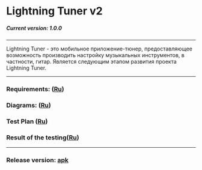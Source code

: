 # Lightning Tuner v2
##### Current version: 1.0.0


***


Lightning Tuner - это мобильное приложение-тюнер, предоставляющее возможность производить настройку музыкальных инструментов, в частности, гитар. Является следующим этапом развития проекта Lightning Tuner.


***


### Requirements: ([Ru](https://github.com/NasterVill/LightningTunerV2/blob/master/Documents/Requirements/Requirements.md))


### Diagrams: ([Ru](https://github.com/NasterVill/LightningTunerV2/tree/master/Documents/Diagrams))

### Test Plan ([Ru](https://github.com/NasterVill/LightningTunerV2/tree/master/Documents/Testing/TestPlan.md))

### Result of the testing([Ru](https://github.com/NasterVill/LightningTunerV2/tree/master/Documents/Testing/TestResults.md))

***

### Release version: [apk](https://github.com/NasterVill/LightningTunerV2/tree/master/Release)
